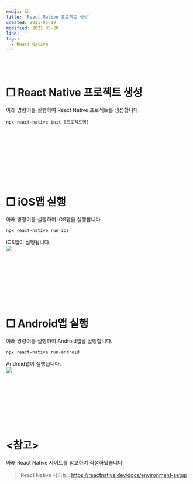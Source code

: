 ```yaml
---
emoji: 💻
title: 'React Native 프로젝트 생성'
created: 2021-05-20
modified: 2021-05-20
link: ''
tags:
  - React Native
---
```


<br></br>

# **❐ React Native 프로젝트 생성**
아래 명령어를 실행하여 React Native 프로젝트를 생성합니다.
```
npx react-native init [프로젝트명]
```
<br></br><br></br><br></br><br></br>





# **❐ iOS앱 실행**
아래 명령어를 실행하여 iOS앱을 실행합니다.
```
npx react-native run-ios
```
iOS앱이 실행됩니다.  
![](/assets/react-native-create_run-ios.png)  
<br></br><br></br><br></br><br></br>





# **❐ Android앱 실행**
아래 명령어를 실행하여 Android앱을 실행합니다.
```
npx react-native run-android
```
Android앱이 실행됩니다.  
![](/assets/react-native-create_run-android.png)  
<br></br><br></br><br></br><br></br>





# **<참고>**
아래 React Native 사이트를 참고하여 작성하였습니다.
> React Native 사이트 : https://reactnative.dev/docs/environment-setup

<br></br><br></br>